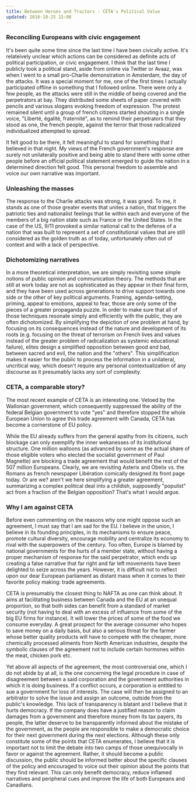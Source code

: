 ```yaml
---
title: Between Heroes and Traitors - CETA's Political Value
updated: 2016-10-25 15:08
---
```


### Reconciling Europeans with civic engagement
It's been quite some time since the last time I have been civically active. It's relateively unclear which actions can be considered as definite acts of political participation, or civic engagement. I think that the last time I publicly took a political stand, aside from online via Twitter or Avaaz, was when I went to a small pro-Charlie demonstration in Amsterdam, the day of the attacks. It was a special moment for me, one of the first times I actually participated offline in something that I followed online. There were only a few people, as the attacks were still in the middle of being covered and the perpetrators at bay. They distributed some sheets of paper covered with pencils and various slogans evoking freedom of expression. The protest remained silent until a group of french citizens started shouting in a single voice, "Liberté, égalité, fraternité", as to remind their perpetrators that they stood as one, the french people, against the terror that those radicalized individualized attempted to spread.

It felt good to be there, it felt meaningful to stand for something that I believed in that night. My views of the French government's response are surely not unilaterally positive and being able to stand there with some other people before an official political statement emerged to guide the nation in a determined direction felt good. This personal freedom to assemble and voice our own narrative was important. 

### Unleashing the masses
The response to the Charlie attacks was strong, it was grand. To me, it stands as one of those greater events that unites a nation, that triggers the patriotic ties and nationalist feelings that lie within each and everyone of the members of a big nation state such as France or the United States. In the case of the US, 9/11 provoked a similar national call to the defense of a nation that was built to represent a set of constitutional values that are still considered as the golden truth as of today, unfortunately often out of context and with a lack of perspective. 

### Dichotomizing narratives
In a more theoretical interpretation, we are simply revisiting some simple notions of public opinion and communication theory. The methods that are still at work today are not as sophisticated as they appear in their final form, and they have been used across generations to drive support towards one side or the other of key political arguments. Framing, agenda-setting, priming, appeal to emotions, appeal to fear, those are only some of the pieces of a greater propaganda puzzle. In order to make sure that all of those techniques resonate simply and efficiently with the public, they are often dichotomized. By simplifying the depiction of one problem at hand, by focusing on its consequences instead of the nature and development of its roots (e.g. focusing on the threat of terrorism on French lives and values instead of the greater problem of radicalization as systemic educational failure), elites design a simplified opposition between good and bad, between sacred and evil, the nation and the "others". This simplification makes it easier for the public to process the information in a unilateral, uncritical way, which doesn't require any personal contextualization of any discourse as it presumably lacks any sort of complexity. 

### CETA, a comparable story?
The most recent example of CETA is an interesting one. Vetoed by the Wallonian government, which consequently suppressed the ability of the federal Belgian government to vote "yes" and therefore stopped the whole European Union to agree this trade agreement with Canada, CETA has become a cornerstone of EU policy. 

While the EU already suffers from the general apathy from its citizens, such blockage can only exemplify the inner wekanesses of its institutional structure. One million walloons (as advanced by some as the actual share of those eligible voters who elected the socialist government of Paul Magnette) are blocking a trade agreement that would benefit the rest of the 507 million Europeans. Clearly, we are revisiting Asterix and Obelix vs. the Romans as french newspaper Libération comically designed its front page today.
Or are we? aren't we here simplifying a greater agreement, summarizing a complex political deal into a childish, supposedly "populist" act from a fraction of the Belgian opposition? That's what I would argue. 

### Why I am against CETA
Before even commenting on the reasons why one might oppose such an agreement, I must say that I am sad for the EU. I believe in the union, I believe in its founding principles, in its mechanisms to ensure peace, promote cultural diversity, encourage mobility and centralize its economy to rival with the superpowers of the century. Too often, Europe is blamed by national governments for the hurts of a member state, without having a proper mechanism of response for the said perpetrator, which ends up creating a false narrative that far right and far left movements have been delighted to seize across the years. However, it is difficult not to reflect upon our dear European parliament as distant mass when it comes to their favorite policy making: trade agreements.

CETA is presumably the closest thing to NAFTA as one can think about. It aims at facilitating business between Canada and the EU at an unequal proportion, so that both sides can benefit from a standard of market security (not having to deal with an excess of influence from some of the big EU firms for instance). It will lower the prices of some of the food we consume everyday. A great prospect for the average consumer who hopes to save money on a daily basis, but also a serious threat for the farmer whose better quality products will have to compete with the cheaper, more chemically processed aliments from North American industries, despite the symbolic clauses of the agreement not to include certain hormones within the meat, chicken pork etc. 

Yet above all aspects of the agreement, the most controversial one, which I do not abide by at all, is the one concerning the legal procedure in case of disagreement between a said corporation and the government authorities in which it is doing business. If a conflict occurs, a corporation is entitled to sue a government for loss of interests. The case will then be assigned to an arbitrator to solve the issue and assign an outcome, outside from the public's knowledge. This lack of transparency is blatant and I believe that it hurts democracy. If the company does have a justified reason to claim damages from a government and therefore money from its tax payers, its people, the latter deserve to be transparently informed about the mistake of the government, as the people are responsible to make a democratic choice for their next government during the next elections. 
Although these only constitute some of the points that CETA enumerates, I believe that it is important not to limit the debate into two camps of those unequivocally in favor or against the agreement. Rather, it should become a public discussion, the public should be informed better about the specific clauses of the policy and encouraged to voice out their opinion about the points that they find relevant. This can only benefit democracy, reduce inflamed narratives and peripheral cues and improve the life of both Europeans and Canadians.



